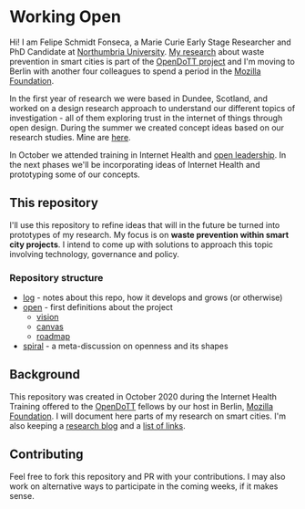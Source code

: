 # Working Open

Hi! I am Felipe Schmidt Fonseca, a Marie Curie Early Stage Researcher and PhD Candidate at [Northumbria University](https://www.northumbria.ac.uk/). [My research](https://is.efeefe.me/opendott) about waste prevention in smart cities is part of the [OpenDoTT project](https://opendott.org) and I'm moving to Berlin with another four colleagues to spend a period in the [Mozilla Foundation](https://foundation.mozilla.org/).

In the first year of research we were based in Dundee, Scotland, and worked on a design research approach to understand our different topics of investigation - all of them exploring trust in the internet of things through open design. During the summer we created concept ideas based on our research studies. Mine are [here](https://is.efeefe.me/opendott).

In October we attended training in Internet Health and [open leadership](https://mozilla.github.io/open-leadership-training-series/). In the next phases we'll be incorporating ideas of Internet Health and prototyping some of our concepts.

## This repository

I'll use this repository to refine ideas that will in the future be turned into prototypes of my research. My focus is on **waste prevention within smart city projects**. I intend to come up with solutions to approach this topic involving technology, governance and policy.

### Repository structure

- [log](log) - notes about this repo, how it develops and grows (or otherwise)
- [open](open) - first definitions about the project
   - [vision](open/vision.md)
   - [canvas](open/canvas.md)
   - [roadmap](open/roadmap.md)
- [spiral](spiral) - a meta-discussion on openness and its shapes

## Background

This repository was created in October 2020 during the Internet Health Training offered to the [OpenDoTT](https://opendott.org) fellows by our host in Berlin, [Mozilla Foundation](http://foundation.mozilla.org). I will document here parts of my research on smart cities. I'm also keeping a [research blog](https://is.efeefe.me/opendott) and a [list of links](https://links.efeefe.me/?searchtags=opendott).


## Contributing

Feel free to fork this repository and PR with your contributions. I may also work on alternative ways to participate in the coming weeks, if it makes sense.
